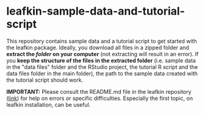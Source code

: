 # leafkin-sample-data-and-tutorial-script
This repository contains sample data and a tutorial script to get started with the leafkin package. Ideally, you download all files in a zipped folder and **extract the *folder* on your computer** (not extracting will result in an error). If you **keep the structure of the files in the extracted folder** (i.e. sample data in the "data files" folder and the RStudio project, the tutorial R script and the data files folder in the main folder), the path to the sample data created with the tutorial script should work.

**IMPORTANT:** Please consult the README.md file in the leafkin repository ([link](https://github.com/impres-lab/leafkin/blob/master/README.md)) for help on errors or specific difficulties. Especially the first topic, on leafkin installation, can be useful.
